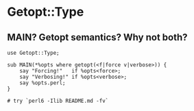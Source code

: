 # Getopt::Type

## MAIN? Getopt semantics? Why not both?

    use Getopt::Type;
    
    sub MAIN(*%opts where getopt(<f|force v|verbose>)) {
        say "Forcing!"   if %opts<force>;
        say "Verbosing!" if %opts<verbose>;
        say %opts.perl;
    }

    # try `perl6 -Ilib README.md -fv`

